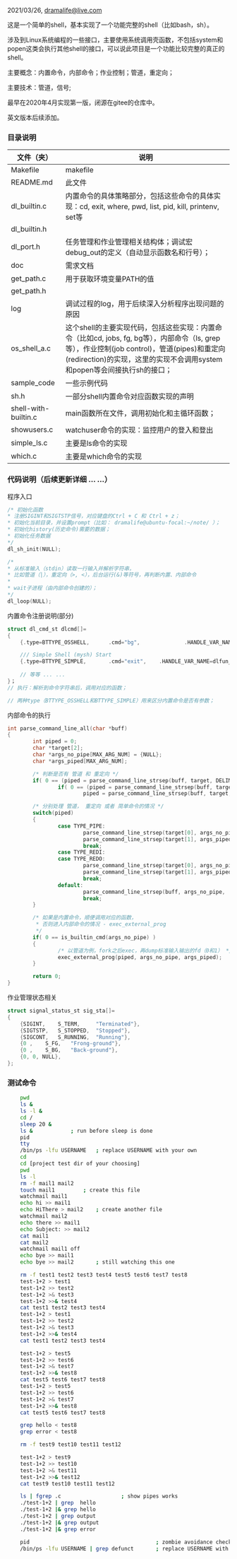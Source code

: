 2021/03/26,  dramalife@live.com

这是一个简单的shell，基本实现了一个功能完整的shell（比如bash，sh）。

涉及到Linux系统编程的一些接口，主要使用系统调用壳函数，不包括system和popen这类会执行其他shell的接口，可以说此项目是一个功能比较完整的真正的shell。



主要概念：内置命令，内部命令；作业控制；管道，重定向；

主要技术：管道，信号;



最早在2020年4月实现第一版，闭源在gitee的仓库中。

英文版本后续添加。

### 目录说明

|文件（夹）|说明|
|--|--|
|Makefile			|makefile|
|README.md|此文件|
|dl_builtin.c|内置命令的具体策略部分，包括这些命令的具体实现：cd, exit, where, pwd, list, pid, kill, printenv, set等|
|dl_builtin.h||
|dl_port.h|任务管理和作业管理相关结构体；调试宏debug_out的定义（自动显示函数名和行号）；|
|doc|需求文档|
|get_path.c|用于获取环境变量PATH的值|
|get_path.h||
|log|调试过程的log，用于后续深入分析程序出现问题的原因|
|os_shell_a.c|这个shell的主要实现代码，包括这些实现：内置命令（比如cd, jobs, fg,  bg等），内部命令（ls, grep 等），作业控制(job control)，管道(pipes)和重定向(redirection)的实现，这里的实现不会调用system和popen等会间接执行sh的接口；|
|sample_code|一些示例代码|
|sh.h|一部分shell内置命令对应函数实现的声明|
|shell-with-builtin.c|main函数所在文件，调用初始化和主循环函数；|
|showusers.c|watchuser命令的实现：监控用户的登入和登出|
|simple_ls.c|主要是ls命令的实现|
|which.c|主要是which命令的实现|



### 代码说明（后续更新详细 ... ...）

程序入口

```c
/* 初始化函数
* 注册SIGINT和SIGTSTP信号，对应键盘的Ctrl + C 和 Ctrl + z；
* 初始化当前目录，并设置prompt（比如： dramalife@ubuntu-focal:~/note/ ）；
* 初始化history(历史命令)需要的数据；
* 初始化任务数据
*/
dl_sh_init(NULL);

/*
* 从标准输入（stdin）读取一行输入并解析字符串，
* 比如管道（|），重定向（>, <），后台运行(&)等符号，再判断内置、内部命令
*
* wait子进程（由内部命令创建的）；
*/
dl_loop(NULL);
```

内置命令注册说明(部分)

```c
struct dl_cmd_st dlcmd[]=
{
	{.type=BTTYPE_OSSHELL,		.cmd="bg",				.HANDLE_VAR_NAME=handler_bg},

	/// Simple Shell (mysh) Start
	{.type=BTTYPE_SIMPLE,		.cmd="exit",	.HANDLE_VAR_NAME=dlfun_exit},	
    
    // 等等 ... ...
}；
// 执行：解析到命令字符串后，调用对应的函数；

// 两种type（BTTYPE_OSSHELL和BTTYPE_SIMPLE）用来区分内置命令是否有参数；
```

内部命令的执行

```c
int parse_command_line_all(char *buff)
{                                                                                                                                        
        int piped = 0; 
        char *target[2];
        char *args_no_pipe[MAX_ARG_NUM] = {NULL};
        char *args_piped[MAX_ARG_NUM];

		/* 判断是否有 管道 和 重定向 */
        if( 0 == (piped = parse_command_line_strsep(buff, target, DELIM_STRING_PIPE)) )
                if( 0 == (piped = parse_command_line_strsep(buff, target, DELIM_STRING_REDIRECTION_IN)) )
                        piped = parse_command_line_strsep(buff, target, DELIM_STRING_REDIRECTION_OUT);

    	/* 分别处理 管道， 重定向 或者 简单命令的情况 */
        switch(piped)
        {    
                case TYPE_PIPE:
                        parse_command_line_strsep(target[0], args_no_pipe,  DELIM_STRING_SPACE);
                        parse_command_line_strsep(target[1], args_piped,  DELIM_STRING_SPACE);
                        break;
                case TYPE_REDI:
                case TYPE_REDO:
                        parse_command_line_strsep(target[0], args_no_pipe,  DELIM_STRING_SPACE);
                        parse_command_line_strsep(target[1], args_piped,  DELIM_STRING_SPACE);
                        break;
                default:
                        parse_command_line_strsep(buff, args_no_pipe,  DELIM_STRING_SPACE);
                        break;
        }    

    	/* 如果是内置命令，顺便调用对应的函数，
         * 否则进入内部命令的情况 - exec_external_prog
         */
        if( 0 == is_builtin_cmd(args_no_pipe) )
        {    
            	/* 以管道为例，fork之后exec，再dump标准输入输出的fd（0和1） */
                exec_external_prog(piped, args_no_pipe, args_piped);
        }    

        return 0;
}

```

作业管理状态相关

```c
struct signal_status_st sig_sta[]=
{
	{SIGINT,	S_TERM,		"Terminated"},
	{SIGTSTP,	S_STOPPED,	"Stopped"},
	{SIGCONT,	S_RUNNING,	"Running"},
	{0 ,	S_FG,	"Frong-ground"},
	{0 ,	S_BG,	"Back-ground"},
	{0, 0, NULL},
};
```



### 测试命令

```bash
    pwd
    ls &
    ls -l &
    cd /
    sleep 20 &
    ls & 			; run before sleep is done
    pid
    tty
    /bin/ps -lfu USERNAME	; replace USERNAME with your own  
    cd
    cd [project test dir of your choosing]
    pwd
    ls -l
    rm -f mail1 mail2
    touch mail1			; create this file
    watchmail mail1
    echo hi >> mail1
    echo HiThere > mail2	; create another file
    watchmail mail2
    echo there >> mail1
    echo Subject: >> mail2
    cat mail1
    cat mail2
    watchmail mail1 off
    echo bye >> mail1
    echo bye >> mail2		; still watching this one

    rm -f test1 test2 test3 test4 test5 test6 test7 test8
    test-1+2 > test1
    test-1+2 >> test2
    test-1+2 >& test3
    test-1+2 >>& test4
    cat test1 test2 test3 test4
    test-1+2 > test1
    test-1+2 >> test2
    test-1+2 >& test3
    test-1+2 >>& test4
    cat test1 test2 test3 test4

    test-1+2 > test5
    test-1+2 >> test6
    test-1+2 >& test7
    test-1+2 >>& test8
    cat test5 test6 test7 test8
    test-1+2 > test5
    test-1+2 >> test6
    test-1+2 >& test7
    test-1+2 >>& test8
    cat test5 test6 test7 test8

    grep hello < test8
    grep error < test8

    rm -f test9 test10 test11 test12

    test-1+2 > test9
    test-1+2 >> test10
    test-1+2 >& test11
    test-1+2 >>& test12
    cat test9 test10 test11 test12

    ls | fgrep .c                   ; show pipes works
    ./test-1+2 | grep  hello
    ./test-1+2 |& grep hello
    ./test-1+2 | grep output
    ./test-1+2 |& grep output
    ./test-1+2 |& grep error

    pid                                        ; zombie avoidance checking
    /bin/ps -lfu USERNAME | grep defunct       ; replace USERNAME with your username
```


